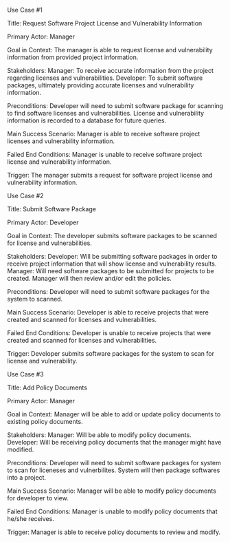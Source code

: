 

Use Case #1

Title: Request Software Project License and Vulnerability Information

Primary Actor: Manager

Goal in Context: The manager is able to request license and vulnerability information from provided project information. 

Stakeholders: 
  Manager: To receive accurate information from the project regarding licenses and vulnerabilities.
  Developer: To submit software packages, ultimately providing accurate licenses and vulnerability information. 
  
Preconditions:
  Developer will need to submit software package for scanning to find software licenses and vulnerabilities.
  License and vulnerability information is recorded to a database for future queries. 
  
Main Success Scenario: Manager is able to receive software project licenses and vulnerability information.

Failed End Conditions: Manager is unable to receive software project license and vulnerability information.

Trigger: The manager submits a request for software project license and vulnerability information. 

Use Case #2

Title: Submit Software Package

Primary Actor: Developer 

Goal in Context: The developer submits software packages to be scanned for license and vulnerabilities. 

Stakeholders: 
  Developer: Will be submitting software packages in order to receive project information that will show license and vulnerability results. 
  Manager: Will need software packages to be submitted for projects to be created. Manager will then review and/or edit the policies.
  
Preconditions: 
  Developer will need to submit software packages for the system to scanned. 
  
Main Success Scenario: Developer is able to receive projects that were created and scanned for licenses and vulnerabilities.

Failed End Conditions: Developer is unable to receive projects that were created and scanned for licenses and vulnerabilities.

Trigger: Developer submits software packages for the system to scan for license and vulnerability.

Use Case #3

Title: Add Policy Documents

Primary Actor: Manager

Goal in Context: Manager will be able to add or update policy documents to existing policy documents.

Stakeholders: 
  Manager: Will be able to modify policy documents.
  Developer: Will be receiving policy documents that the manager might have modified.

Preconditions: Developer will need to submit software packages for system to scan for liceneses and vulnerbilites. System will then package softwares into a project.
  
Main Success Scenario: Manager will be able to modify policy documents for developer to view.

Failed End Conditions: Manager is unable to modify policy documents that he/she receives.

Trigger: Manager is able to receive policy documents to review and modify.
